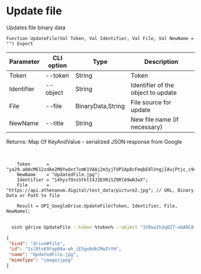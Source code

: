 ﻿---
sidebar_position: 8
---

# Update file
 Updates file binary data



`Function UpdateFile(Val Token, Val Identifier, Val File, Val NewName = "") Export`

  | Parameter | CLI option | Type | Description |
  |-|-|-|-|
  | Token | --token | String | Token |
  | Identifier | --object | String | Identifier of the object to update |
  | File | --file | BinaryData,String | File source for update |
  | NewName | --title | String | New file name (if necessary) |

  
  Returns:  Map Of KeyAndValue - serialized JSON response from Google

<br/>




```bsl title="Code example"
    Token      = "ya29.a0AcM612zdAe2M8Ywdxt7xmK1VAAj2m3yjTdP1Ap8cFmqbE8lVngjIAujPtjc_c94MCuKNLfn7MSssBd6NfMXDQDrHMUv7Fgjp7cjuXk68n...";
    NewName    = "UpdatedFile.jpg";
    Identifier = "14hysfOxsStktI4JZEXRiSZ9Rl69wNJwX";
    File       = "https://api.athenaeum.digital/test_data/picture2.jpg"; // URL, Binary Data or Path to file

    Result = OPI_GoogleDrive.UpdateFile(Token, Identifier, File, NewName);
```



```sh title="CLI command example"
    
  oint gdrive UpdateFile --token %token% --object "1V0oaZh3qQZ7-wbARC8-vrErAFllsBGSJ" --file %file% --title %title%

```

```json title="Result"
{
 "kind": "drive#file",
 "id": "1slRtvK9Yap08a-wh_iE5go6dkCMwZrYH",
 "name": "UpdatedFile.jpg",
 "mimeType": "image/jpeg"
}
```
